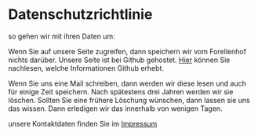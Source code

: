 # Datenschutzrichtlinie

so gehen wir mit ihren Daten um:

Wenn Sie auf unsere Seite zugreifen, dann speichern wir vom Forellenhof nichts 
darüber. Unsere Seite ist bei Github gehostet. [Hier](https://docs.github.com/en/github/site-policy/github-privacy-statement#additional-services) 
können Sie nachlesen, welche Informationen Github erhebt.

Wenn Sie uns eine Mail schreiben, dann werden wir diese lesen und auch für einige Zeit 
speichern. Nach spätestens drei Jahren werden wir sie löschen. Sollten Sie eine
frühere Löschung wünschen, dann lassen sie uns das wissen. Dann erledigen wir das innerhalb 
von wenigen Tagen. 

unsere Kontaktdaten finden Sie im [Impressum](impressum.html)